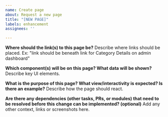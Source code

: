 ```yaml
---
name: Create page
about: Request a new page
title: "[NEW PAGE]"
labels: enhancement
assignees: ''

---
```


**Where should the link(s) to this page be?**
Describe where links should be placed. Ex: "link should be beneath link for Category Details on admin dashboard"

**Which component(s) will be on this page? What data will be shown?**
Describe key UI elements.

**What is the purpose of this page? What view/interactivity is expected? Is there an example?**
Describe how the page should react.

**Are there any dependencies (other tasks, PRs, or modules) that need to be resolved before this change can be implemented? (optional)**
Add any other context, links or screenshots here.
